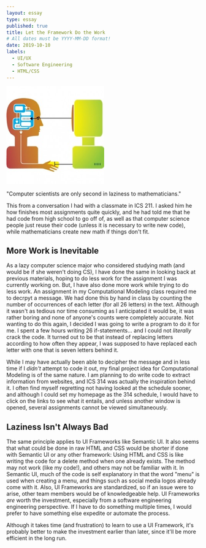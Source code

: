 ```yaml
---
layout: essay
type: essay
published: true
title: Let the Framework Do the Work
# All dates must be YYYY-MM-DD format!
date: 2019-10-10
labels:
  - UI/UX
  - Software Engineering
  - HTML/CSS
---
```

<img class="ui medium left floated image" src="../images/hci-image.jpg">

"Computer scientists are only second in laziness to mathematicians."
 
This from a conversation I had with a classmate in ICS 211. I asked him he how finishes most assignments quite quickly, and he had told me that he had code from high school to go off of, as well as that computer science people just reuse their code (unless it is necessary to write new code), while mathematicians create new math if things don't fit. 



## More Work is Inevitable
As a lazy computer science major who considered studying math (and would be if she weren't doing CS), I have done the same in looking back at previous materials, hoping to do less work for the assignment I was currently working on. But, I have also done more work while trying to do less work. An assignment in my Computational Modeling class required me to decrpyt a message. We had done this by hand in class by counting the number of occurrences of each letter (for all 26 letters) in the text. Although it wasn't as tedious nor time consuming as I anticipated it would be, it was rather boring and none of anyone's counts were completely accurate. Not wanting to do this again, I decided I was going to write a program to do it for me. I spent a few hours writing 26 if-statements... and I could not *literally* crack the code. It turned out to be that instead of replacing letters according to how often they appear, I was supposed to have replaced each letter with one that is seven letters behind it. 

While I may have actually been able to decipher the message and in less time if I *didn't* attempt to code it out, my final project idea for Computational Modeling is of the same nature. I am planning to do write code to extract information from websites, and ICS 314 was actually the inspiration behind it. I often find myself regretting not having looked at the schedule sooner, and although I could set my homepage as the 314 schedule, I would have to click on the links to see what it entails, and unless another window is opened, several assignments cannot be viewed simultaneously.

## Laziness Isn't Always Bad
The same principle applies to UI Frameworks like Semantic UI. It also seems that what could be done in raw HTML and CSS would be shorter if done with Semantic UI or any other framework: Using HTML and CSS is like writing the code for a delete method when one already exists. The method may not work (like my code!), and others may not be familiar with it. In Semantic UI, much of the code is self explanatory in that the word "menu" is used when creating a menu, and things such as social media logos already come with it. Also, UI Frameworks are standardized, so if an issue were to arise, other team members would be of knowledgeable help. UI Frameworks *are* worth the investment, especially from a software engineering engineering perspective. If I have to do something multiple times, I would prefer to have something else expedite or automate the process.

Although it takes time (and frustration) to learn to use a UI Framework, it's probably better to make the investment earlier than later, since it'll be more efficient in the long run. 


